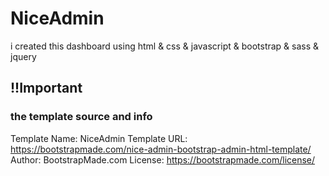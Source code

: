 # NiceAdmin
i created this dashboard using html &amp; css &amp; javascript &amp; bootstrap &amp; sass &amp; jquery 

## !!Important 
### the template source and info 


Template Name: NiceAdmin
Template URL: https://bootstrapmade.com/nice-admin-bootstrap-admin-html-template/
Author: BootstrapMade.com
License: https://bootstrapmade.com/license/
